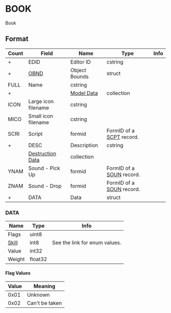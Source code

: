 BOOK
====

Book

## Format

Count | Field | Name | Type | Info
------|-------|------|------|-----
+ | EDID | Editor ID | cstring |
+ | [OBND](Fields/OBND.md) | Object Bounds | struct |
 | FULL | Name | cstring |
+ | | [Model Data](Fields/Model.md) | collection |
 | ICON | Large icon filename | cstring |
 | MICO | Small icon filename | cstring |
 | SCRI | Script | formid | FormID of a [SCPT](SCPT.md) record.
+ | DESC | Description | cstring |
 | | [Destruction Data](Fields/Destruction.md) | collection |
 | YNAM | Sound - Pick Up | formid | FormID of a [SOUN](SOUN.md) record.
 | ZNAM | Sound - Drop | formid | FormID of a [SOUN](SOUN.md) record.
+ | DATA | Data | struct |

### DATA

Name | Type | Info
-----|------|-----
Flags | uint8 |
[Skill](Values/Skills.md) | int8 | See the link for enum values.
Value | int32 |
Weight | float32 |

#### Flag Values

Value | Meaning
------|--------
0x01 | Unknown
0x02 | Can't be taken
